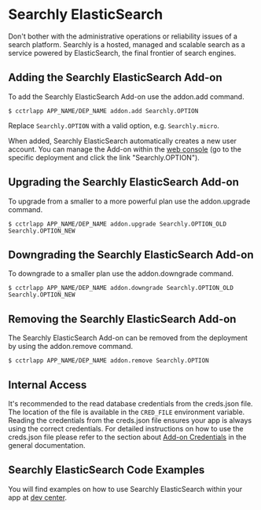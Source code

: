 # Searchly ElasticSearch

Don't bother with the administrative operations or reliability issues of a search platform. Searchly is a hosted, managed and scalable search as a service powered by ElasticSearch, the final frontier of search engines.

## Adding the Searchly ElasticSearch Add-on

To add the Searchly ElasticSearch Add-on use the addon.add command.

~~~
$ cctrlapp APP_NAME/DEP_NAME addon.add Searchly.OPTION
~~~
Replace `Searchly.OPTION` with a valid option, e.g. `Searchly.micro`.

When added, Searchly ElasticSearch automatically creates a new user account. You can manage the Add-on within the [web console](https://www.cloudcontrol.com/console) (go to the specific deployment and click the link "Searchly.OPTION").

## Upgrading the Searchly ElasticSearch Add-on

To upgrade from a smaller to a more powerful plan use the addon.upgrade command.

~~~
$ cctrlapp APP_NAME/DEP_NAME addon.upgrade Searchly.OPTION_OLD Searchly.OPTION_NEW
~~~

## Downgrading the Searchly ElasticSearch Add-on

To downgrade to a smaller plan use the addon.downgrade command.

~~~
$ cctrlapp APP_NAME/DEP_NAME addon.downgrade Searchly.OPTION_OLD Searchly.OPTION_NEW
~~~

## Removing the Searchly ElasticSearch Add-on

The Searchly ElasticSearch Add-on can be removed from the deployment by using the addon.remove command.

~~~
$ cctrlapp APP_NAME/DEP_NAME addon.remove Searchly.OPTION
~~~

## Internal Access

It's recommended to the read database credentials from the creds.json file. The location of the file is available in the `CRED_FILE` environment variable. Reading the credentials from the creds.json file ensures your app is always using the correct credentials. For detailed instructions on how to use the creds.json file please refer to the section about [Add-on Credentials](https://www.cloudcontrol.com/dev-center/Platform%20Documentation#add-ons) in the general documentation.

## Searchly ElasticSearch Code Examples

You will find examples on how to use Searchly ElasticSearch within your app at [dev center](http://dev.Searchly.io).